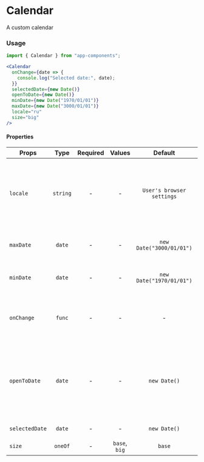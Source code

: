 # Calendar

A custom calendar

### Usage

```js
import { Calendar } from "app-components";
```

```jsx
<Calendar
  onChange={date => {
    console.log("Selected date:", date);
  }}
  selectedDate={new Date()}
  openToDate={new Date()}
  minDate={new Date("1970/01/01")}
  maxDate={new Date("3000/01/01")}
  locale="ru"
  size="big"
/>
```

#### Properties

| Props          |   Type   | Required |    Values     |          Default          | Description                                                  |
| -------------- | :------: | :------: | :-----------: | :-----------------------: | ------------------------------------------------------------ |
| `locale`       | `string` |    -     |       -       | `User's browser settings` | If the language of the calendar is not set, it is selected automatically using the browser locale.                 |
| `maxDate`      |  `date`  |    -     |       -       | `new Date("3000/01/01")`  | Maximum date that the user can select.                       |
| `minDate`      |  `date`  |    -     |       -       | `new Date("1970/01/01")`  | Minimum date that the user can select.                       |
| `onChange`     |  `func`  |    -     |       -       |             -             | The function returns the value of the date selected by the user.                  |
| `openToDate`   |  `date`  |    -     |       -       |       `new Date()`        | Month and year currently open on the calendar. Can be different from the selected date |
| `selectedDate` |  `date`  |    -     |       -       |       `new Date()`        | Selected date value                                          |
| `size`         | `oneOf`  |    -     | `base`, `big` |          `base`           | Calendar size                                                |

